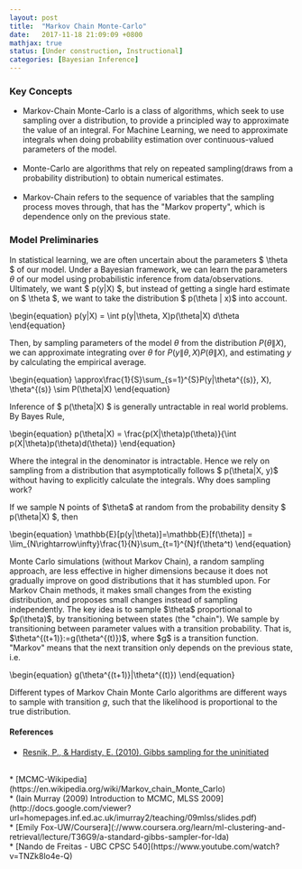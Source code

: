 ```yaml
---
layout: post
title:  "Markov Chain Monte-Carlo"
date:   2017-11-18 21:09:09 +0800
mathjax: true
status: [Under construction, Instructional]
categories: [Bayesian Inference]
---
```

### Key Concepts
* Markov-Chain Monte-Carlo is a class of algorithms, which seek to use sampling over a distribution, to provide a principled way to approximate the value of an integral. For Machine Learning, we need to approximate integrals when doing probability estimation over continuous-valued parameters of the model.
<br><br>
* Monte-Carlo are algorithms that rely on repeated sampling(draws from a probability distribution) to obtain numerical estimates.
<br><br>
* Markov-Chain refers to the sequence of variables that the sampling process moves through, that has the "Markov property", which is dependence only on the previous state.

### Model Preliminaries

In statistical learning, we are often uncertain about the parameters $ \theta $ of our model. Under a Bayesian framework, we can learn the parameters $\theta$ of our model using probabilistic inference from data/observations.  Ultimately, we want \$ p(y\|X) \$, but instead of getting a single hard estimate on $ \theta $, we want to take the distribution \$ p(\theta \| x)\$ into account. 

\begin{equation}
p(y|X) = \int p(y\|\theta, X)p(\theta\|X) d\theta
\end{equation}

Then, by sampling parameters of the model $\theta$ from  the distribution $P(\theta\|X)$, we can approximate integrating over $\theta$ for $P(y\|\theta, X)P(\theta\|X)$, and estimating $y$ by calculating the empirical average.

\begin{equation}
\approx\frac{1}{S}\sum_{s=1}^{S}P(y\|\theta^{(s)}, X), \theta^{(s)} \sim P(\theta\|X)
\end{equation}

Inference of \$ p(\theta\|X) \$ is generally untractable in real world problems. By Bayes Rule,

\begin{equation}
p(\theta\|X) = \frac{p(X\|\theta)p(\theta)}{\int p(X\|\theta)p(\theta)d(\theta)}
\end{equation}

Where the integral in the denominator is intractable. Hence we rely on sampling from a distribution that asymptotically follows \$ p(\theta\|X, y)\$ without having to explicitly calculate the integrals. Why does sampling work? 

If we sample N points of \$\theta\$ at random from the probability density \$ p(\theta\|X) \$, then 

\begin{equation}
\mathbb{E}[p(y\|\theta)]=\mathbb{E}[f(\theta)] = \lim_{N\rightarrow\infty}\frac{1}{N}\sum_{t=1}^{N}f(\theta^t)
\end{equation}

Monte Carlo simulations (without Markov Chain), a random sampling approach, are less effective in higher dimensions because it does not gradually improve on good distributions that it has stumbled upon. For Markov Chain methods, it makes small changes from the existing distribution, and proposes small changes instead of sampling independently. The key idea is to sample \$\theta\$ proportional to \$p(\theta)\$, by transitioning between states (the "chain"). We sample by transitioning between parameter values with a transition probability. That is, \$\theta^{(t+1)}:=g(\theta^{(t)})\$, where \$g\$ is a transition function. "Markov" means that the next transition only depends on the previous state, i.e.

\begin{equation}
g(\theta^{(t+1)}\|\theta^{(t)})
\end{equation}

Different types of Markov Chain Monte Carlo algorithms are different ways to sample with transition $g$, such that the likelihood is proportional to the true distribution. 


#### References
* [Resnik, P., & Hardisty, E. (2010). Gibbs sampling for the uninitiated](https://www.cs.umd.edu/~hardisty/papers/gsfu.pdf)
<br>
* [MCMC-Wikipedia](https://en.wikipedia.org/wiki/Markov_chain_Monte_Carlo)
<br>
* (Iain Murray (2009) Introduction to MCMC, MLSS 2009](http://docs.google.com/viewer?url=homepages.inf.ed.ac.uk/imurray2/teaching/09mlss/slides.pdf)
<br>
* [Emily Fox-UW/Coursera](://www.coursera.org/learn/ml-clustering-and-retrieval/lecture/T36G9/a-standard-gibbs-sampler-for-lda)
<br>
* [Nando de Freitas - UBC CPSC 540](https://www.youtube.com/watch?v=TNZk8lo4e-Q)
